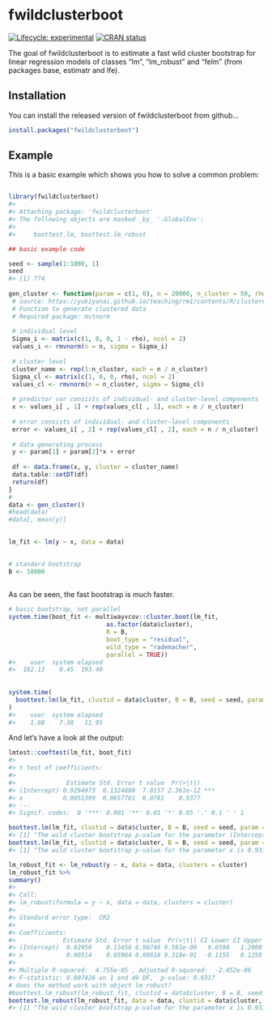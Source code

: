 
<!-- README.md is generated from README.Rmd. Please edit that file -->

# fwildclusterboot

<!-- badges: start -->

[![Lifecycle:
experimental](https://img.shields.io/badge/lifecycle-experimental-orange.svg)](https://www.tidyverse.org/lifecycle/#experimental)
[![CRAN
status](https://www.r-pkg.org/badges/version/fwildclusterboot)](https://CRAN.R-project.org/package=fwildclusterboot)
<!-- badges: end -->

The goal of fwildclusterboot is to estimate a fast wild cluster
bootstrap for linear regression models of classes “lm”, “lm\_robust” and
“felm” (from packages base, estimatr and lfe).

## Installation

You can install the released version of fwildclusterboot from github…

``` r
install.packages("fwildclusterboot")
```

## Example

This is a basic example which shows you how to solve a common problem:

``` r

library(fwildclusterboot)
#> 
#> Attaching package: 'fwildclusterboot'
#> The following objects are masked _by_ '.GlobalEnv':
#> 
#>     boottest.lm, boottest.lm_robust

## basic example code

seed <- sample(1:1000, 1)
seed
#> [1] 774
 
gen_cluster <- function(param = c(1, 0), n = 20000, n_cluster = 50, rho = .8) {
 # source: https://yukiyanai.github.io/teaching/rm1/contents/R/clustered-data-analysis.html
 # Function to generate clustered data
 # Required package: mvtnorm
 
 # individual level
 Sigma_i <- matrix(c(1, 0, 0, 1 - rho), ncol = 2)
 values_i <- rmvnorm(n = n, sigma = Sigma_i)
 
 # cluster level
 cluster_name <- rep(1:n_cluster, each = n / n_cluster)
 Sigma_cl <- matrix(c(1, 0, 0, rho), ncol = 2)
 values_cl <- rmvnorm(n = n_cluster, sigma = Sigma_cl)
 
 # predictor var consists of individual- and cluster-level components
 x <- values_i[ , 1] + rep(values_cl[ , 1], each = n / n_cluster)
 
 # error consists of individual- and cluster-level components
 error <- values_i[ , 2] + rep(values_cl[ , 2], each = n / n_cluster)
 
 # data generating process
 y <- param[1] + param[2]*x + error
 
 df <- data.frame(x, y, cluster = cluster_name)
 data.table::setDT(df)
 return(df)
}
# 
data <- gen_cluster()
#head(data)
#data[, mean(y)]

 
lm_fit <- lm(y ~ x, data = data)

 
# standard bootstrap
B <- 10000
 
```

As can be seen, the fast bootstrap is much faster.

``` r
# basic bootstrap, not parallel
system.time(boot_fit <- multiwayvcov::cluster.boot(lm_fit, 
                           as.factor(data$cluster), 
                           R = B, 
                           boot_type = "residual", 
                           wild_type = "rademacher", 
                           parallel = TRUE))
#>    user  system elapsed 
#>  182.13    0.45  193.40
 
 
system.time(
  boottest.lm(lm_fit, clustid = data$cluster, B = B, seed = seed, param = "x")
)
#>    user  system elapsed 
#>    1.88    7.38   11.95
```

And let’s have a look at the output:

``` r
lmtest::coeftest(lm_fit, boot_fit)
#> 
#> t test of coefficients:
#> 
#>              Estimate Std. Error t value  Pr(>|t|)    
#> (Intercept) 0.9294973  0.1324880  7.0157 2.361e-12 ***
#> x           0.0051399  0.0657761  0.0781    0.9377    
#> ---
#> Signif. codes:  0 '***' 0.001 '**' 0.01 '*' 0.05 '.' 0.1 ' ' 1

boottest.lm(lm_fit, clustid = data$cluster, B = B, seed = seed, param = "(Intercept)")
#> [1] "The wild cluster bootstrap p-value for the parameter (Intercept) is 0 , with B 10000 bootstrap iterations."
boottest.lm(lm_fit, clustid = data$cluster, B = B, seed = seed, param = "x")
#> [1] "The wild cluster bootstrap p-value for the parameter x is 0.931 , with B 10000 bootstrap iterations."

lm_robust_fit <- lm_robust(y ~ x, data = data, clusters = cluster)
lm_robust_fit %>% 
summary()
#> 
#> Call:
#> lm_robust(formula = y ~ x, data = data, clusters = cluster)
#> 
#> Standard error type:  CR2 
#> 
#> Coefficients:
#>             Estimate Std. Error t value  Pr(>|t|) CI Lower CI Upper    DF
#> (Intercept)  0.92950    0.13456 6.90746 9.591e-09   0.6590   1.2000 48.61
#> x            0.00514    0.05964 0.08618 9.318e-01  -0.1155   0.1258 38.62
#> 
#> Multiple R-squared:  4.755e-05 , Adjusted R-squared:  -2.452e-06 
#> F-statistic: 0.007426 on 1 and 49 DF,  p-value: 0.9317
# does the method work with object lm_robust?
#boottest.lm_robust(lm_robust_fit, clustid = data$cluster, B = B, seed = seed, param = "(Intercept)") # ror: need to feed in data
boottest.lm_robust(lm_robust_fit, data = data, clustid = data$cluster, B = B, seed = seed, param = "x") 
#> [1] "The wild cluster bootstrap p-value for the parameter x is 0.931 , with B 10000 bootstrap iterations."
```
